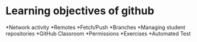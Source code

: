 # Learning objectives of github

*Network activity
*Remotes
*Fetch/Push
*Branches
*Managing student repositories
*GitHub Classroom
*Permissions
*Exercises
*Automated Test
